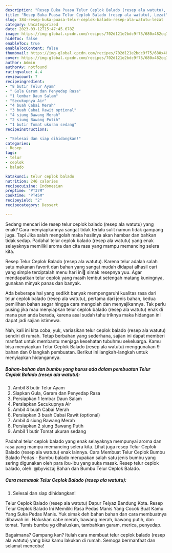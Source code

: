 ```yaml
---
description: "Resep Buka Puasa Telur Ceplok Balado (resep ala watutu), Lezat"
title: "Resep Buka Puasa Telur Ceplok Balado (resep ala watutu), Lezat"
slug: 384-resep-buka-puasa-telur-ceplok-balado-resep-ala-watutu-lezat
category: Uncategorized
date: 2023-03-12T15:47:45.678Z
image: https://img-global.cpcdn.com/recipes/702d121e2bdc9f75/680x482cq70/telur-ceplok-balado-resep-ala-watutu-foto-resep-utama.jpg
hideToc: false
enableToc: true
enableTocContent: false
thumbnail: https://img-global.cpcdn.com/recipes/702d121e2bdc9f75/680x482cq70/telur-ceplok-balado-resep-ala-watutu-foto-resep-utama.jpg
cover: https://img-global.cpcdn.com/recipes/702d121e2bdc9f75/680x482cq70/telur-ceplok-balado-resep-ala-watutu-foto-resep-utama.jpg
author: Admin
authorAv: notfound
ratingvalue: 4.4
reviewcount: 7
recipeingredient:
- "8 butir Telur Ayam"
- " Gula Garam dan Penyedap Rasa"
- "1 lembar Daun Salam"
- "Secukupnya Air"
- "4 buah Cabai Merah"
- "3 buah Cabai Rawit optional"
- "4 siung Bawang Merah"
- "2 siung Bawang Putih"
- "1 butir Tomat ukuran sedang"
recipeinstructions:

- "Selesai dan siap dihidangkan!"
categories:
- Resep
tags:
- telur
- ceplok
- balado

katakunci: telur ceplok balado 
nutrition: 246 calories
recipecuisine: Indonesian
preptime: "PT37M"
cooktime: "PT45M"
recipeyield: "2"
recipecategory: Dessert

---
```



Sedang mencari ide resep telur ceplok balado (resep ala watutu) yang enak? Cara menyiapkannya sangat tidak terlalu sulit namun tidak gampang juga. Tapi Jika salah mengolah maka hasilnya akan hambar dan bahkan tidak sedap. Padahal telur ceplok balado (resep ala watutu) yang enak selayaknya memiliki aroma dan cita rasa yang mampu memancing selera kita.


Resep Telur Ceplok Balado (resep ala watutu). Karena telur adalah salah satu makanan favorit dan bahan yang sangat mudah didapat alhasil cari yang simple terciptalah menu hari íni🤭 simak resepnya yuu. Agar mendapatkan telur ceplok yang masih lembut setengah matang kuningnya, gunakan minyak panas dan banyak.

Ada beberapa hal yang sedikit banyak mempengaruhi kualitas rasa dari telur ceplok balado (resep ala watutu), pertama dari jenis bahan, kedua pemilihan bahan segar hingga cara mengolah dan menyajikannya. Tak perlu pusing jika mau menyiapkan telur ceplok balado (resep ala watutu) enak di mana pun anda berada, karena asal sudah tahu triknya maka hidangan ini dapat jadi sajian istimewa.


Nah, kali ini kita coba, yuk, variasikan telur ceplok balado (resep ala watutu) sendiri di rumah. Tetap berbahan yang sederhana, sajian ini dapat memberi manfaat untuk membantu menjaga kesehatan tubuhmu sekeluarga. Kamu bisa menyiapkan Telur Ceplok Balado (resep ala watutu) menggunakan 9 bahan dan 0 langkah pembuatan. Berikut ini langkah-langkah untuk menyiapkan hidangannya.

<!--inarticleads1-->

##### Bahan-bahan dan bumbu yang harus ada dalam pembuatan Telur Ceplok Balado (resep ala watutu):

1. Ambil 8 butir Telur Ayam
1. Siapkan  Gula, Garam dan Penyedap Rasa
1. Persiapkan 1 lembar Daun Salam
1. Persiapkan Secukupnya Air
1. Ambil 4 buah Cabai Merah
1. Persiapkan 3 buah Cabai Rawit (optional)
1. Ambil 4 siung Bawang Merah
1. Persiapkan 2 siung Bawang Putih
1. Ambil 1 butir Tomat ukuran sedang


Padahal telur ceplok balado yang enak selayaknya mempunyai aroma dan rasa yang mampu memancing selera kita. Lihat juga resep Telur Ceplok Balado (resep ala watutu) enak lainnya. Cara Membuat Telur Ceplok Bumbu Balado Pedas - Bumbu balado merupakan salah satu jenis bumbu yang sering digunakan oleh para ibu-ibu yang suka masak. Resep telur ceplok balado, oleh: @byviszaj Bahan dan Bumbu Telur Ceplok Balado. 

<!--inarticleads2-->

##### Cara memasak Telur Ceplok Balado (resep ala watutu):


1. Selesai dan siap dihidangkan!

Telur Ceplok Balado (resep ala watutu) Dapur Feiyaz Bandung Kota. Resep Telur Ceplok Balado Ini Memiliki Rasa Pedas Manis Yang Cocok Buat Kamu Yang Suka Pedas Manis. Yuk simak deh bahan bahan dan cara membuatnya dibawah ini. Haluskan cabe merah, bawang merah, bawang putih, dan tomat. Tumis bumbu yg dihaluskan, tambahkan garam, merica, penyedap. 

Bagaimana? Gampang kan? Itulah cara membuat telur ceplok balado (resep ala watutu) yang bisa kamu lakukan di rumah. Semoga bermanfaat dan selamat mencoba!
